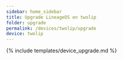 ```yaml
---
sidebar: home_sidebar
title: Upgrade LineageOS on twolip
folder: upgrade
permalink: /devices/twolip/upgrade
device: twolip
---
```

{% include templates/device_upgrade.md %}

